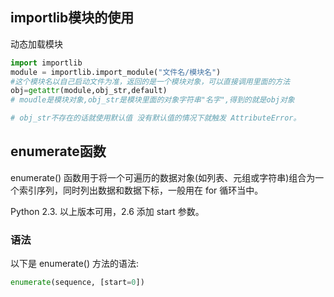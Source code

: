 ## importlib模块的使用

动态加载模块

```python
import importlib
module = importlib.import_module("文件名/模块名") 
#这个模块名以自己启动文件为准，返回的是一个模块对象，可以直接调用里面的方法
obj=getattr(module,obj_str,default)
# moudle是模块对象,obj_str是模块里面的对象字符串"名字",得到的就是obj对象

# obj_str不存在的话就使用默认值 没有默认值的情况下就触发 AttributeError。

```



## enumerate函数

enumerate() 函数用于将一个可遍历的数据对象(如列表、元组或字符串)组合为一个索引序列，同时列出数据和数据下标，一般用在 for 循环当中。

Python 2.3. 以上版本可用，2.6 添加 start 参数。

### 语法

以下是 enumerate() 方法的语法:

```python
enumerate(sequence, [start=0])
```

